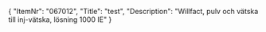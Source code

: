 {
  "ItemNr": "067012",
  "Title": "test",
  "Description": "Willfact, pulv och vätska till inj-vätska, lösning 1000 IE"
}
